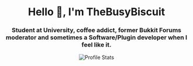 <h1 align="center">Hello 👋, I'm TheBusyBiscuit</h1>
<h3 align="center">Student at University, coffee addict, former Bukkit Forums moderator and sometimes a Software/Plugin developer when I feel like it.</h3>

<p align="center">
<img src="https://github-readme-stats.vercel.app/api?username=TheBusyBiscuit&show_icons=true" alt="Profile Stats">
</p>

